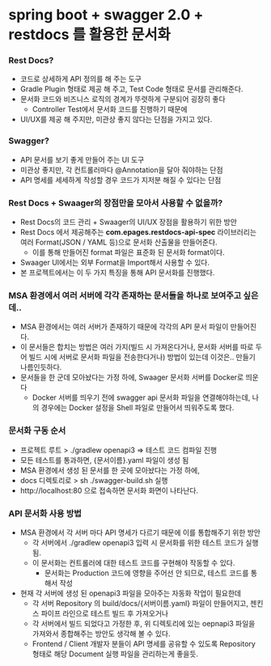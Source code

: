 # spring boot + swagger 2.0 + restdocs 를 활용한 문서화

### Rest Docs?
* 코드로 상세하게 API 정의를 해 주는 도구
* Gradle Plugin 형태로 제공 해 주고, Test Code 형태로 문서를 관리해준다.
* 문서화 코드와 비즈니스 로직의 경계가 뚜렷하게 구분되어 굉장히 좋다
  * Controller Test에서 문서화 코드를 진행하기 때문에 
* UI/UX를 제공 해 주지만, 미관상 좋지 않다는 단점을 가지고 있다. 

### Swagger?
* API 문서를 보기 좋게 만들어 주는 UI 도구
* 미관상 좋지만, 각 컨트롤러마다 @Annotation을 달아 줘야하는 단점
* API 명세를 세세하게 작성할 경우 코드가 지저분 해질 수 있다는 단점

### Rest Docs + Swaager의 장점만을 모아서 사용할 수 없을까?
* Rest Docs의 코드 관리 + Swaager의 UI/UX 장점을 활용하기 위한 방안
* Rest Docs 에서 제공해주는 **com.epages.restdocs-api-spec** 라이브러리는 여러 Format(JSON / YAML 등)으로 문서화 산출물을 만들어준다.
  * 이를 통해 만들어진 format 파일은 표준화 된 문서화 format이다.
* Swaager UI에서는 외부 Format을 Import해서 사용할 수 있다.
* 본 프로젝트에서는 이 두 가지 특징을 통해 API 문서화를 진행했다.

### MSA 환경에서 여러 서버에 각각 존재하는 문서들을 하나로 보여주고 싶은데..
* MSA 환경에서는 여러 서버가 존재하기 때문에 각각의 API 문서 파일이 만들어진다.
* 이 문서들은 합치는 방법은 여러 가지(빌드 시 가져온다거나, 문서화 서버를 따로 두어 빌드 시에 서버로 문서화 파일을 전송한다거나) 방법이 있는데 이것은.. 만들기 나름인듯하다.
* 문서들을 한 군데 모아놨다는 가정 하에, Swaager 문서화 서버를 Docker로 띄운다
  * Docker 서버를 띄우기 전에 swagger api 문서화 파일을 연결해야하는데, 나의 경우에는 Docker 설정을 Shell 파일로 만들어서 띄워주도록 했다. 

### 문서화 구동 순서
* 프로젝트 루트 > ./gradlew openapi3 => 테스트 코드 컴파일 진행
* 모든 테스트를 통과하면, {문서이름}.yaml 파일이 생성 됨
* MSA 환경에서 생성 된 문서를 한 곳에 모아놨다는 가정 하에,
* docs 디렉토리로 > sh ./swagger-build.sh 실행
* http://localhost:80 으로 접속하면 문서화 화면이 나타난다. 

### API 문서화 사용 방법
* MSA 환경에서 각 서버 마다 API 명세가 다르기 때문에 이를 통합해주기 위한 방안
    * 각 서버에서 ./gradlew openapi3 입력 시 문서화를 위한 테스트 코드가 실행 됨.
    * 이 문서화는 컨트롤러에 대한 테스트 코드를 구현해야 작동할 수 있다.
        * 문서화는 Production 코드에 영향을 주어선 안 되므로, 테스트 코드를 통해서 작성
* 현재 각 서버에 생성 된 openapi3 파일을 모아주는 자동화 작업이 필요한데
    * 각 서버 Repository 의 build/docs/{서버이름.yaml} 파일이 만들어지고, 젠킨스 파이프 라인으로 테스트 빌드 후 가져오거나
    * 각 서버에서 빌드 되었다고 가정한 후, 위 디렉토리에 있는 oepnapi3 파일을 가져와서 종합해주는 방안도 생각해 볼 수 있다.
    * Frontend / Client 개발자 분들이 API 명세를 공유할 수 있도록 Repository 형태로 해당 Document 실행 파일을 관리하는게 좋을듯.


